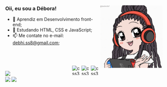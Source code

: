 ### Oii, eu sou a Débora! <img align="right" width="200" height="200" class="animated" src="euanima.gif">  

- 🔭 Aprendiz em Desenvolvimento front-end;
- 🌱 Estudando HTML, CSS e JavaScript;
- 📫 Me contate no e-mail: debhi.ss8@gmail.com;
<br>
<br>
<br>
<div>
<img align="right" alt="css3" height="30" width="30" src="https://cdn.jsdelivr.net/gh/devicons/devicon@latest/icons/css3/css3-original.svg" />
<img align="right" alt="css3" height="30" width="30" src="https://cdn.jsdelivr.net/gh/devicons/devicon@latest/icons/html5/html5-original.svg" />
<img align="right" alt="css3" height="30" width="30" src="https://cdn.jsdelivr.net/gh/devicons/devicon@latest/icons/javascript/javascript-original.svg" />
          
          
</div>
<br>

<div style="display: inline-block">
<img height="100" src="https://github-readme-stats.vercel.app/api/top-langs/?username=debizinha-santos&layout=compact&theme=dark">
</div><br>

<div> 
          <a href="mailto:debhi.ss8@gmail.com"><img src="https://img.shields.io/badge/-Gmail-%23333?style=for-the-badge&logo=gmail&logoColor=white" target="_blank"></a>
          <a href="https://www.linkedin.com/in/debora-santos-da-silva-b934b68b/" target="_blank"><img src="https://img.shields.io/badge/-LinkedIn-%230077B5?style=for-the-badge&logo=linkedin&logoColor=white" target="_blank"></a>
</div>
          
  
 
